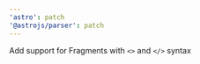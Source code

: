 ```yaml
---
'astro': patch
'@astrojs/parser': patch
---
```


Add support for Fragments with `<>` and `</>` syntax
